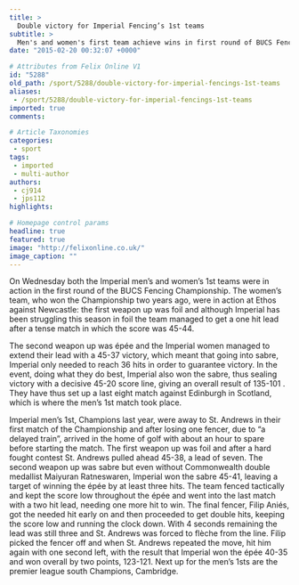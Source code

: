 ```yaml
---
title: >
  Double victory for Imperial Fencing’s 1st teams
subtitle: >
  Men's and women's first team achieve wins in first round of BUCS Fencing Championship
date: "2015-02-20 00:32:07 +0000"

# Attributes from Felix Online V1
id: "5288"
old_path: /sport/5288/double-victory-for-imperial-fencings-1st-teams
aliases:
 - /sport/5288/double-victory-for-imperial-fencings-1st-teams
imported: true
comments:

# Article Taxonomies
categories:
 - sport
tags:
 - imported
 - multi-author
authors:
 - cj914
 - jps112
highlights:

# Homepage control params
headline: true
featured: true
image: "http://felixonline.co.uk/"
image_caption: ""
---
```


On Wednesday both the Imperial men’s and women’s 1st teams were in action in the first round of the BUCS Fencing Championship. The women’s team, who won the Championship two years ago, were in action at Ethos against Newcastle: the first weapon up was foil and although Imperial has been struggling this season in foil the team managed to get a one hit lead after a tense match in which the score was 45-44.

The second weapon up was épée and the Imperial women managed to extend their lead with a 45-37 victory, which meant that going into sabre, Imperial only needed to reach 36 hits in order to guarantee victory. In the event, doing what they do best, Imperial also won the sabre, thus sealing victory with a decisive 45-20 score line, giving an overall result of 135-101 . They have thus set up a last eight match against Edinburgh in Scotland, which is where the men’s 1st match took place.

Imperial men’s 1st, Champions last year, were away to St. Andrews in their first match of the Championship and after losing one fencer, due to “a delayed train”, arrived in the home of golf with about an hour to spare before starting the match. The first weapon up was foil and after a hard fought contest St. Andrews pulled ahead 45-38, a lead of seven. The second weapon up was sabre but even without Commonwealth double medallist Maiyuran Ratneswaren, Imperial won the sabre 45-41, leaving a target of winning the épée by at least three hits. The team fenced tactically and kept the score low throughout the épée and went into the last match with a two hit lead, needing one more hit to win. The final fencer, Filip Aniés, got the needed hit early on and then proceeded to get double hits, keeping the score low and running the clock down. With 4 seconds remaining the lead was still three and St. Andrews was forced to flèche from the line. Filip picked the fencer off and when St. Andrews repeated the move, hit him again with one second left, with the result that Imperial won the épée 40-35 and won overall by two points, 123-121. Next up for the men’s 1sts are the premier league south Champions, Cambridge.
